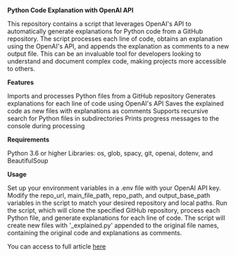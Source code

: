 **Python Code Explanation with OpenAI API**

This repository contains a script that leverages OpenAI's API to automatically generate explanations for Python code from a GitHub repository. The script processes each line of code, obtains an explanation using the OpenAI's API, and appends the explanation as comments to a new output file. This can be an invaluable tool for developers looking to understand and document complex code, making projects more accessible to others.

**Features**

Imports and processes Python files from a GitHub repository
Generates explanations for each line of code using OpenAI's API
Saves the explained code as new files with explanations as comments
Supports recursive search for Python files in subdirectories
Prints progress messages to the console during processing

**Requirements**

Python 3.6 or higher
Libraries: os, glob, spacy, git, openai, dotenv, and BeautifulSoup

**Usage**

Set up your environment variables in a .env file with your OpenAI API key.
Modify the repo_url, main_file_path, repo_path, and output_base_path variables in the script to match your desired repository and local paths.
Run the script, which will clone the specified GitHub repository, process each Python file, and generate explanations for each line of code.
The script will create new files with '_explained.py' appended to the original file names, containing the original code and explanations as comments.

You can access to full article [here](https://medium.com/@s.sadathosseini/generating-explanations-for-python-code-from-github-repositories-with-openai-api-1959b7f0cd07)

